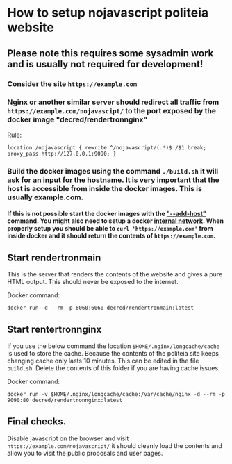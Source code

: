 # How to setup nojavascript politeia website

## Please note this requires some sysadmin work and is usually not required for development! 

### Consider the site `https://example.com`

### Nginx or another similar server should redirect all traffic from `https://example.com/nojavascipt/` to the port exposed by the docker image "decred/rendertronnginx" 

Rule:

`
location /nojavascript {
    rewrite ^/nojavascript/(.*)$ /$1 break;
    proxy_pass http://127.0.0.1:9090;
    }
`



### Build the docker images using the command `./build.sh` it will ask for an input for the hostname. It is very important that the host is accessible from inside the docker images. This is usually example.com.


#### If this is not possible start the docker images with the ["--add-host"](https://docs.docker.com/engine/reference/run/#managing-etchosts) command. You might also need to setup a docker [internal network](https://docs.docker.com/engine/reference/commandline/network_create/). When properly setup you should be able to `curl 'https://example.com'` from inside docker and it should return the contents of `https://example.com`.

## Start rendertronmain 

This is the server that renders the contents of the website and gives a pure HTML output. This should never be exposed to the internet.

Docker command:

`docker run -d --rm -p 6060:6060 decred/rendertronmain:latest`

## Start rentertronnginx

If you use the below command the location `$HOME/.nginx/longcache/cache `is used to store the cache.  Because the contents of the politeia site keeps changing cache only lasts 10 minutes. This can be edited in the file `build.sh`. Delete the contents of this folder if you are having cache issues.

Docker command:

`docker run -v $HOME/.nginx/longcache/cache:/var/cache/nginx -d --rm -p 9090:80 decred/rendertronnginx:latest`

## Final checks. 


Disable javascript on the browser and visit `https://example.com/nojavascript/` it should cleanly load the contents and allow you to visit the public proposals and user pages.